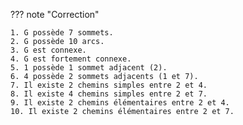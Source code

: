 ??? note "Correction"

    1. G possède 7 sommets.
    2. G possède 10 arcs.
    3. G est connexe.
    4. G est fortement connexe.
    5. 1 possède 1 sommet adjacent (2).
    6. 4 possède 2 sommets adjacents (1 et 7).
    7. Il existe 2 chemins simples entre 2 et 4.
    8. Il existe 4 chemins simples entre 2 et 7.
    9. Il existe 2 chemins élémentaires entre 2 et 4.
    10. Il existe 2 chemins élémentaires entre 2 et 7.